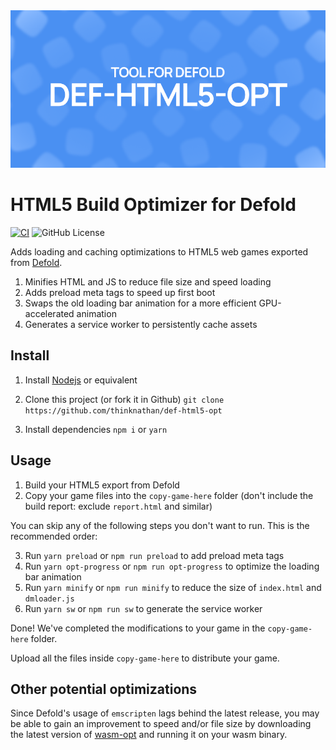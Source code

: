 <img src="_docs/def-html5-opt.png" alt="Tool for Defold: Def HTML5 Opt">

# HTML5 Build Optimizer for Defold

[![CI](https://github.com/thinknathan/def-html5-opt/actions/workflows/ci.yml/badge.svg)](https://github.com/thinknathan/def-html5-opt/actions/workflows/ci.yml)
![GitHub License](https://img.shields.io/github/license/thinknathan/def-html5-opt)

Adds loading and caching optimizations to HTML5 web games exported from [Defold](https://defold.com/).

1. Minifies HTML and JS to reduce file size and speed loading
2. Adds preload meta tags to speed up first boot
3. Swaps the old loading bar animation for a more efficient GPU-accelerated animation
4. Generates a service worker to persistently cache assets

## Install

1. Install [Nodejs](https://nodejs.org/en) or equivalent

2. Clone this project (or fork it in Github)
   `git clone https://github.com/thinknathan/def-html5-opt`

3. Install dependencies
   `npm i`
   or
   `yarn`

## Usage

1. Build your HTML5 export from Defold
2. Copy your game files into the `copy-game-here` folder (don't include the build report: exclude `report.html` and similar)

You can skip any of the following steps you don't want to run. This is the recommended order:

3. Run `yarn preload` or `npm run preload` to add preload meta tags
4. Run `yarn opt-progress` or `npm run opt-progress` to optimize the loading bar animation
5. Run `yarn minify` or `npm run minify` to reduce the size of `index.html` and `dmloader.js`
6. Run `yarn sw` or `npm run sw` to generate the service worker

Done! We've completed the modifications to your game in the `copy-game-here` folder.

Upload all the files inside `copy-game-here` to distribute your game.

## Other potential optimizations

Since Defold's usage of `emscripten` lags behind the latest release, you may be able to gain an improvement to speed and/or file size by downloading the latest version of [wasm-opt](https://github.com/WebAssembly/binaryen) and running it on your wasm binary.
